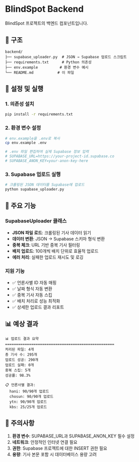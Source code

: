 # BlindSpot Backend

BlindSpot 프로젝트의 백엔드 컴포넌트입니다.

## 📁 구조

```
backend/
├── supabase_uploader.py  # JSON → Supabase 업로드 스크립트
├── requirements.txt      # Python 의존성
├── env.example          # 환경 변수 예시
└── README.md           # 이 파일
```

## 🚀 설정 및 실행

### 1. 의존성 설치
```bash
pip install -r requirements.txt
```

### 2. 환경 변수 설정
```bash
# env.example을 .env로 복사
cp env.example .env

# .env 파일 편집하여 실제 Supabase 정보 입력
# SUPABASE_URL=https://your-project-id.supabase.co
# SUPABASE_ANON_KEY=your-anon-key-here
```

### 3. Supabase 업로드 실행
```bash
# 크롤링된 JSON 데이터를 Supabase에 업로드
python supabase_uploader.py
```

## 🔧 주요 기능

### SupabaseUploader 클래스
- **JSON 파일 로드**: 크롤링된 기사 데이터 읽기
- **데이터 변환**: JSON → Supabase 스키마 형식 변환
- **중복 체크**: URL 기반 중복 기사 필터링
- **배치 업로드**: 100개씩 배치 단위로 효율적 업로드
- **에러 처리**: 실패한 업로드 재시도 및 로깅

### 지원 기능
- ✅ 언론사별 ID 자동 매핑
- ✅ 날짜 형식 자동 변환
- ✅ 중복 기사 자동 스킵
- ✅ 배치 처리로 성능 최적화
- ✅ 상세한 업로드 결과 리포트

## 📊 예상 결과

```
📊 업로드 결과 요약
==================================================
처리된 파일: 4개
총 기사 수: 295개
업로드 성공: 290개
업로드 실패: 0개
중복 스킵: 5개
성공률: 98.3%

📋 언론사별 결과:
  hani: 90/90개 업로드
  chosun: 90/90개 업로드
  ytn: 90/90개 업로드
  kbs: 25/25개 업로드
```

## 🚨 주의사항

1. **환경 변수**: SUPABASE_URL과 SUPABASE_ANON_KEY 필수 설정
2. **네트워크**: 안정적인 인터넷 연결 필요
3. **권한**: Supabase 프로젝트에 대한 INSERT 권한 필요
4. **용량**: 기사 본문 포함 시 데이터베이스 용량 고려 